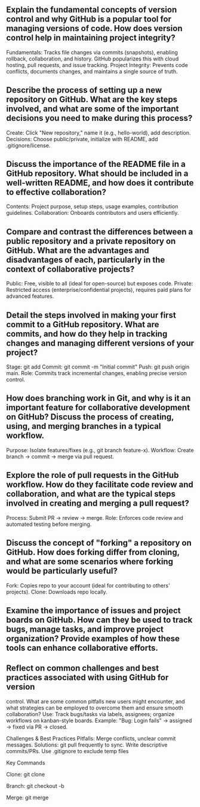 
## Explain the fundamental concepts of version control and why GitHub is a popular tool for managing versions of code. How does version control help in maintaining project integrity?
Fundamentals: Tracks file changes via commits (snapshots), enabling rollback, collaboration, and history. GitHub popularizes this with cloud hosting, pull requests, and issue tracking.
Project Integrity: Prevents code conflicts, documents changes, and maintains a single source of truth.


## Describe the process of setting up a new repository on GitHub. What are the key steps involved, and what are some of the important decisions you need to make during this process?
Create: Click "New repository," name it (e.g., hello-world), add description.
Decisions: Choose public/private, initialize with README, add .gitignore/license.


## Discuss the importance of the README file in a GitHub repository. What should be included in a well-written README, and how does it contribute to effective collaboration?
Contents: Project purpose, setup steps, usage examples, contribution guidelines.
Collaboration: Onboards contributors and users efficiently.


## Compare and contrast the differences between a public repository and a private repository on GitHub. What are the advantages and disadvantages of each, particularly in the context of collaborative projects?
Public: Free, visible to all (ideal for open-source) but exposes code.
Private: Restricted access (enterprise/confidential projects), requires paid plans for advanced features.


## Detail the steps involved in making your first commit to a GitHub repository. What are commits, and how do they help in tracking changes and managing different versions of your project?
Stage: git add <file>
Commit: git commit -m "Initial commit"
Push: git push origin main.
Role: Commits track incremental changes, enabling precise version control.


## How does branching work in Git, and why is it an important feature for collaborative development on GitHub? Discuss the process of creating, using, and merging branches in a typical workflow.
Purpose: Isolate features/fixes (e.g., git branch feature-x).
Workflow: Create branch → commit → merge via pull request.


## Explore the role of pull requests in the GitHub workflow. How do they facilitate code review and collaboration, and what are the typical steps involved in creating and merging a pull request?
Process: Submit PR → review → merge.
Role: Enforces code review and automated testing before merging.


## Discuss the concept of "forking" a repository on GitHub. How does forking differ from cloning, and what are some scenarios where forking would be particularly useful?
Fork: Copies repo to your account (ideal for contributing to others' projects).
Clone: Downloads repo locally.


## Examine the importance of issues and project boards on GitHub. How can they be used to track bugs, manage tasks, and improve project organization? Provide examples of how these tools can enhance collaborative efforts.
## Reflect on common challenges and best practices associated with using GitHub for version
control. What are some common pitfalls new users might encounter, and what strategies can be employed to overcome them and ensure smooth collaboration?
Use: Track bugs/tasks via labels, assignees; organize workflows on kanban-style boards.
Example: "Bug: Login fails" → assigned → fixed via PR → closed.

Challenges & Best Practices
Pitfalls: Merge conflicts, unclear commit messages.
Solutions:
git pull frequently to sync.
Write descriptive commits/PRs.
Use .gitignore to exclude temp files


Key Commands

Clone: git clone <URL>

Branch: git checkout -b <branch>

Merge: git merge <branch>
